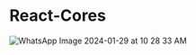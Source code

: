 # React-Cores
 
![WhatsApp Image 2024-01-29 at 10 28 33 AM](https://github.com/reymi93/React-Cores/assets/123846607/644b8303-e8a5-47d7-a7f4-f4ef9df2acbf)
